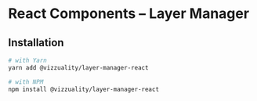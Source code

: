 # React Components – Layer Manager

## Installation
```sh
# with Yarn
yarn add @vizzuality/layer-manager-react

# with NPM
npm install @vizzuality/layer-manager-react
```


